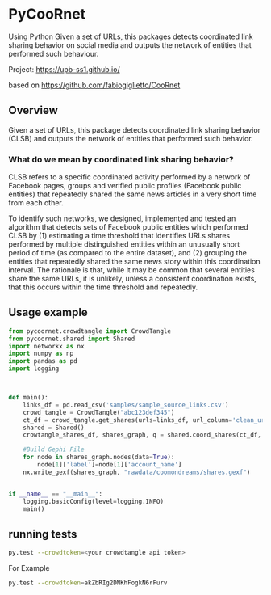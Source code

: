 # PyCooRnet
Using Python Given a set of URLs, this packages detects coordinated link sharing behavior on social media and outputs the network of entities that performed such behaviour.

Project: https://upb-ss1.github.io/

based on https://github.com/fabiogiglietto/CooRnet

## Overview
Given a set of URLs, this package detects coordinated link sharing behavior (CLSB) and outputs the network of entities that performed such behavior.

### What do we mean by coordinated link sharing behavior?
CLSB refers to a specific coordinated activity performed by a network of Facebook pages, groups and verified public profiles (Facebook public entities) that repeatedly shared the same news articles in a very short time from each other.

To identify such networks, we designed, implemented and tested an algorithm that detects sets of Facebook public entities which performed CLSB by (1) estimating a time threshold that identifies URLs shares performed by multiple distinguished entities within an unusually short period of time (as compared to the entire dataset), and (2) grouping the entities that repeatedly shared the same news story within this coordination interval. The rationale is that, while it may be common that several entities share the same URLs, it is unlikely, unless a consistent coordination exists, that this occurs within the time threshold and repeatedly.

## Usage example
```py
from pycoornet.crowdtangle import CrowdTangle
from pycoornet.shared import Shared
import networkx as nx
import numpy as np
import pandas as pd
import logging



def main():
    links_df = pd.read_csv('samples/sample_source_links.csv')
    crowd_tangle = CrowdTangle("abc123def345")
    ct_df = crowd_tangle.get_shares(urls=links_df, url_column='clean_url', date_column='date',clean_urls=True, platforms='facebook', sleep_time=1)
    shared = Shared()
    crowtangle_shares_df, shares_graph, q = shared.coord_shares(ct_df, clean_urls=True)

    #Build Gephi File
    for node in shares_graph.nodes(data=True):
        node[1]['label']=node[1]['account_name']
    nx.write_gexf(shares_graph, "rawdata/coomondreams/shares.gexf")


if __name__ == "__main__":
    logging.basicConfig(level=logging.INFO)
    main()
```


## running tests
```sh
py.test --crowdtoken=<your crowdtangle api token>
```
For Example
```sh
py.test --crowdtoken=akZbRIg2DNKhFogkN6rFurv

